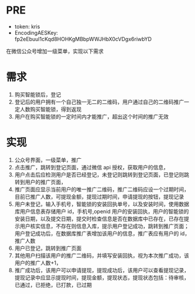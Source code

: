 # PRE

- token: kris
- EncodingAESKey: fp2eEbuul1cKqd8HOHKgMBbpWWJHbX0cVDgx6riwbYD

在微信公众号增加一级菜单，实现以下需求

# 需求

1. 购买智能锁后，登记
2. 登记后的用户拥有一个自己独一无二的二维码，用户通过自己的二维码推广一定人数购买智能锁，得到返现
3. 用户在购买智能锁的一定时间内才能推广，超出这个时间的推广无效

# 实现

1. 公众号界面，一级菜单，推广
2. 点击推广，跳转到登记页面，通过微信 api 授权，获取用户的信息，
3. 用户点击后应检测用户是否已经登记，未登记则跳转到登记页面，已登记则跳转到用户的推广页面，
4. 推广页面应显示当前用户的唯一推广二维码，推广二维码应设一个过期时间，目前已推广人数，可提现金额，提现过期时间，申请提现的按钮，提现记录
5. 用户未登记，输入手机号，智能锁的安装回执单号，以及安装时间，使用数据库用户信息表存储用户 id，手机号,openid 用户的安装回执，用户的智能锁的安装日期，以及提交日期，提交时检查信息是否在数据库中已存在，已存在提示用户核实信息，不存在则信息入库，提示用户登记成功，跳转到推广页面；用户登记成功后，在数据库推广表增加该用户的信息，推广表应有用户的 id，推广人数
6. 用户已登记，跳转到推广页面
7. 其他用户扫描该用户的推广二维码，并填写安装回执，视为本次推广成功，该用户的推广人数+1，
8. 推广成功后，该用户可以申请提现，提现成功后，该用户可以查看提现记录，提现记录中应显示提现时间，提现金额，提现状态，提现状态包括：待审核，已通过，已拒绝，已打款，已过期
